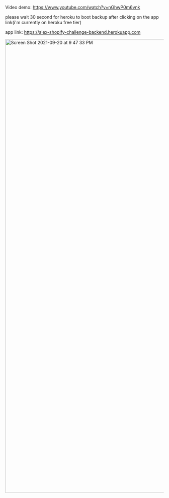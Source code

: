 Video demo: https://www.youtube.com/watch?v=nGhwP0m6vnk

please wait 30 second for heroku to boot backup after clicking on the app link(i'm currently on heroku free tier)


app link: https://alex-shopify-challenge-backend.herokuapp.com

<img width="1440" alt="Screen Shot 2021-09-20 at 9 47 33 PM" src="https://user-images.githubusercontent.com/76791231/134104266-f5568f03-fa42-4d43-931b-93d8fd99a8cf.png">

